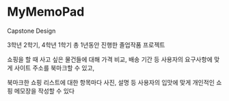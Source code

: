 # MyMemoPad
Capstone Design

3학년 2학기, 4학년 1학기 총 1년동안 진행한 졸업작품 프로젝트

쇼핑을 할 때 사고 싶은 물건들에 대해 가격 비교, 배송 기간 등 사용자의 요구사항에 맞게 사이트 주소를 북마크할 수 있고,

북마크한 쇼핑 리스트에 대한 항목마다 사진, 설명 등 사용자의 입맛에 맞게 개인적인 쇼핑 메모장을 작성할 수 있다
